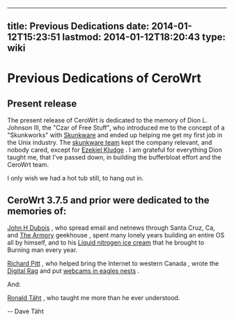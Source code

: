 
---
title: Previous Dedications
date: 2014-01-12T15:23:51
lastmod: 2014-01-12T18:20:43
type: wiki
---
Previous Dedications of CeroWrt
===============================

Present release
---------------

The present release of CeroWrt is dedicated to the memory of Dion L.
Johnson III, the "Czar of Free Stuff", who introduced me to the concept
of a "Skunkworks" with
[Skunkware](http://en.wikipedia.org/wiki/SCO_Skunkware) and ended up
helping me get my first job in the Unix industry. The [skunkware
team](ftp://ftp2.sco.com/skunkware/tmp/credits.html) kept the company
relevant, and nobody cared, except for [Ezekiel
Kludge](http://www.youtube.com/watch?v=QECNF-GxbDQ) . I am grateful for
everything Dion taught me, that I've passed down, in building the
bufferbloat effort and the CeroWrt team.

I only wish we had a hot tub still, to hang out in.

CeroWrt 3.7.5 and prior were dedicated to the memories of:
----------------------------------------------------------

[John H Dubois](http://www.spcecdt.com) , who spread email and netnews
through Santa Cruz, Ca, and [The Armory](http://www.armory.com)
geekhouse , spent many lonely years building an entire OS all by
himself, and to his [Liquid nitrogen ice
cream](http://www.armory.com/~spcecdt/cooking/recipes/chocolateIceCream.html)
that he brought to Burning man every year.

[Richard Pitt](http://digital-rag.com) , who helped bring the Internet
to western Canada , wrote the [Digital
Rag](http://digital-rag.com/article.php/Buffer-Bloat-Packet-Lossand) and
put [webcams in eagles
nests](http://www.hancockwildlife.org/article.php/RichardPittFund) .

And:

[Ronald Täht](http://ronsravings.blogspot.com) , who taught me more than
he ever understood.

-- Dave Täht
